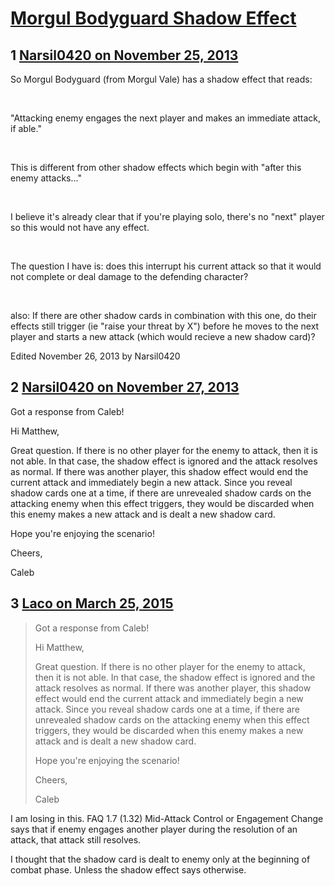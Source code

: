 # [Morgul Bodyguard Shadow Effect](https://community.fantasyflightgames.com/topic/94076-morgul-bodyguard-shadow-effect/)

## 1 [Narsil0420 on November 25, 2013](https://community.fantasyflightgames.com/topic/94076-morgul-bodyguard-shadow-effect/?do=findComment&comment=916193)

So Morgul Bodyguard (from Morgul Vale) has a shadow effect that reads:

 

"Attacking enemy engages the next player and makes an immediate attack, if able."

 

This is different from other shadow effects which begin with "after this enemy attacks..."

 

I believe it's already clear that if you're playing solo, there's no "next" player so this would not have any effect.

 

The question I have is: does this interrupt his current attack so that it would not complete or deal damage to the defending character?

 

also: If there are other shadow cards in combination with this one, do their effects still trigger (ie "raise your threat by X") before he moves to the next player and starts a new attack (which would recieve a new shadow card)?

Edited November 26, 2013 by Narsil0420

## 2 [Narsil0420 on November 27, 2013](https://community.fantasyflightgames.com/topic/94076-morgul-bodyguard-shadow-effect/?do=findComment&comment=918167)

Got a response from Caleb!

Hi Matthew,

Great question. If there is no other player for the enemy to attack, then it is not able. In that case, the shadow effect is ignored and the attack resolves as normal. If there was another player, this shadow effect would end the current attack and immediately begin a new attack. Since you reveal shadow cards one at a time, if there are unrevealed shadow cards on the attacking enemy when this effect triggers, they would be discarded when this enemy makes a new attack and is dealt a new shadow card.

Hope you're enjoying the scenario!

Cheers,

Caleb

## 3 [Laco on March 25, 2015](https://community.fantasyflightgames.com/topic/94076-morgul-bodyguard-shadow-effect/?do=findComment&comment=1506384)

> Got a response from Caleb!
> 
> Hi Matthew,
> 
> Great question. If there is no other player for the enemy to attack, then it is not able. In that case, the shadow effect is ignored and the attack resolves as normal. If there was another player, this shadow effect would end the current attack and immediately begin a new attack. Since you reveal shadow cards one at a time, if there are unrevealed shadow cards on the attacking enemy when this effect triggers, they would be discarded when this enemy makes a new attack and is dealt a new shadow card.
> 
> Hope you're enjoying the scenario!
> 
> Cheers,
> 
> Caleb

I am losing in this. FAQ 1.7 (1.32) Mid-Attack Control or Engagement Change says that if enemy engages another player during the resolution of an attack, that attack still resolves.

I thought that the shadow card is dealt to enemy only at the beginning of combat phase. Unless the shadow effect says otherwise.

